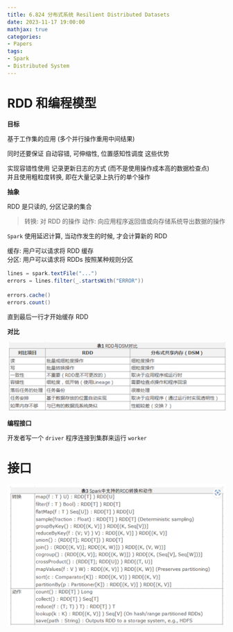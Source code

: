 ```yaml
---
title: 6.824 分布式系统 Resilient Distributed Datasets
date: 2023-11-17 19:00:00
mathjax: true
categories:
- Papers
tags: 
- Spark
- Distributed System
---
```



# RDD 和编程模型

**目标**

基于工作集的应用 (多个并行操作重用中间结果)

同时还要保证 自动容错, 可伸缩性, 位置感知性调度 这些优势

实现容错性使用 记录更新日志的方式 (而不是使用操作成本高的数据检查点) <br>
并且使用粗粒度转换, 即在大量记录上执行的单个操作

**抽象**

RDD 是只读的, 分区记录的集合

> 转换: 对 RDD 的操作
> 动作: 向应用程序返回值或向存储系统导出数据的操作

`Spark` 使用延迟计算, 当动作发生的时候, 才会计算新的 RDD

缓存: 用户可以请求将 RDD 缓存 <br>
分区: 用户可以请求将 RDDs 按照某种规则分区

```scala
lines = spark.textFile("...")
errors = lines.filter(_.startsWith("ERROR"))

errors.cache()
errors.count() 
```

直到最后一行才开始缓存 RDD

**对比**

![image](https://github.com/lzlcs/image-hosting/raw/master/image.3fs7a0velx60.png)


**编程接口**

开发者写一个 `driver` 程序连接到集群来运行 `worker`

# 接口

![image](https://github.com/lzlcs/image-hosting/raw/master/image.7hvk3tcsybc0.webp)


